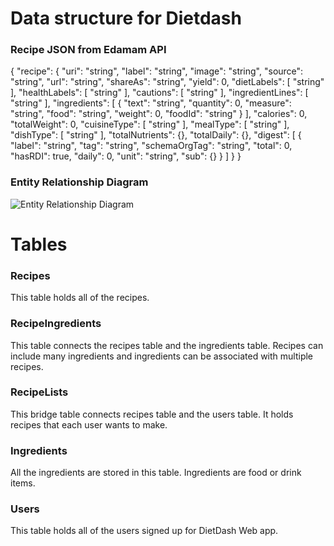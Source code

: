 # Data structure for Dietdash
### Recipe JSON from Edamam API
{
  "recipe": {
    "uri": "string",
    "label": "string",
    "image": "string",
    "source": "string",
    "url": "string",
    "shareAs": "string",
    "yield": 0,
    "dietLabels": [
      "string"
    ],
    "healthLabels": [
      "string"
    ],
    "cautions": [
      "string"
    ],
    "ingredientLines": [
      "string"
    ],
    "ingredients": [
      {
        "text": "string",
        "quantity": 0,
        "measure": "string",
        "food": "string",
        "weight": 0,
        "foodId": "string"
      }
    ],
    "calories": 0,
    "totalWeight": 0,
    "cuisineType": [
      "string"
    ],
    "mealType": [
      "string"
    ],
    "dishType": [
      "string"
    ],
    "totalNutrients": {},
    "totalDaily": {},
    "digest": [
      {
        "label": "string",
        "tag": "string",
        "schemaOrgTag": "string",
        "total": 0,
        "hasRDI": true,
        "daily": 0,
        "unit": "string",
        "sub": {}
      }
    ]
  }
}

### Entity Relationship Diagram
![Entity Relationship Diagram](https://github.com/surajjayraman/recipe-app/blob/main/planning/img/recipe-app-Page-1.drawio.png?raw=true)

# Tables

### Recipes
This table holds all of the recipes.

### RecipeIngredients
This table connects the recipes table and the ingredients table. Recipes can include many ingredients and ingredients can be associated with multiple recipes.

### RecipeLists
This bridge table connects recipes table and the users table. It holds recipes that each user wants to make.

### Ingredients
All the ingredients are stored in this table. Ingredients are food or drink items. 

### Users
This table holds all of the users signed up for DietDash Web app.